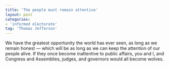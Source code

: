 ```yaml
---
title: 'The people must remain attentive'
layout: post
categories:
- 'informed electorate'
tag: 'Thomas Jefferson'
---
```


We have the greatest opportunity the world has ever seen, as long as we remain honest — which will be as long as we can keep the attention of our people alive. If they once become inattentive to public affairs, you and I, and Congress and Assemblies, judges, and governors would all become wolves.